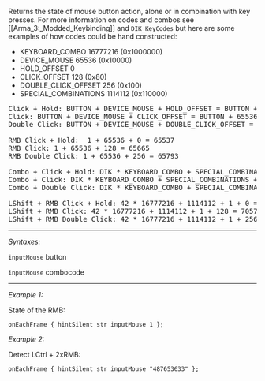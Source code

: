 Returns the state of mouse button action, alone or in combination with key presses. For more information on codes and combos see [[Arma_3:_Modded_Keybinding]] and `DIK_KeyCodes` but here are some examples of how codes could be hand constructed:

* KEYBOARD_COMBO 16777216 (0x1000000)
* DEVICE_MOUSE 65536 (0x10000)
* HOLD_OFFSET 0
* CLICK_OFFSET 128 (0x80)
* DOUBLE_CLICK_OFFSET 256 (0x100)
* SPECIAL_COMBINATIONS 1114112 (0x110000)
<pre>
Click + Hold: BUTTON + DEVICE_MOUSE + HOLD_OFFSET = BUTTON + 65536 + 0
Click: BUTTON + DEVICE_MOUSE + CLICK_OFFSET = BUTTON + 65536 + 128 
Double Click: BUTTON + DEVICE_MOUSE + DOUBLE_CLICK_OFFSET = BUTTON + 65536 + 256

RMB Click + Hold:  1 + 65536 + 0 = 65537
RMB Click: 1 + 65536 + 128 = 65665
RMB Double Click: 1 + 65536 + 256 = 65793

Combo + Click + Hold: DIK * KEYBOARD_COMBO + SPECIAL_COMBINATIONS + BUTTON + HOLD_OFFSET = DIK * 16777216 + 1114112 + BUTTON + 0
Combo + Click: DIK * KEYBOARD_COMBO + SPECIAL_COMBINATIONS + BUTTON + CLICK_OFFSET = DIK * 16777216 + 1114112 + BUTTON + 128
Combo + Double Click: DIK * KEYBOARD_COMBO + SPECIAL_COMBINATIONS + BUTTON + DOUBLE_CLICK_OFFSET = DIK * 16777216 + 1114112 + BUTTON + 256

LShift + RMB Click + Hold: 42 * 16777216 + 1114112 + 1 + 0 = 705757185
LShift + RMB Click: 42 * 16777216 + 1114112 + 1 + 128 = 705757313
LShift + RMB Double Click: 42 * 16777216 + 1114112 + 1 + 256 = 705757441
</pre>


---
*Syntaxes:*

`inputMouse` button

`inputMouse` combocode

---
*Example 1:*

State of the RMB:

```sqf
onEachFrame { hintSilent str inputMouse 1 };
```

*Example 2:*

Detect LCtrl + 2xRMB:

```sqf
onEachFrame { hintSilent str inputMouse "487653633" };
```